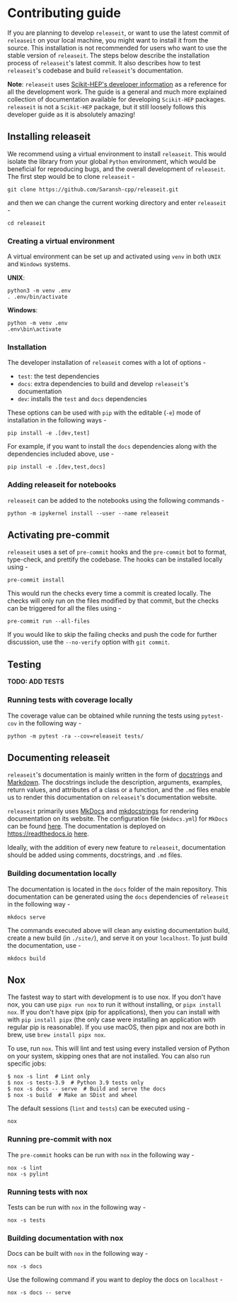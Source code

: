 # Contributing guide

If you are planning to develop `releaseit`, or want to use the latest commit of
`releaseit` on your local machine, you might want to install it from the source.
This installation is not recommended for users who want to use the stable
version of `releaseit`. The steps below describe the installation process of
`releaseit`'s latest commit. It also describes how to test `releaseit`'s
codebase and build `releaseit`'s documentation.

**Note**: `releaseit` uses
[Scikit-HEP's developer information](https://scikit-hep.org/developer) as a
reference for all the development work. The guide is a general and much more
explained collection of documentation available for developing `Scikit-HEP`
packages. `releaseit` is not a `Scikit-HEP` package, but it still loosely
follows this developer guide as it is absolutely amazing!

## Installing releaseit

We recommend using a virtual environment to install `releaseit`. This would
isolate the library from your global `Python` environment, which would be
beneficial for reproducing bugs, and the overall development of `releaseit`. The
first step would be to clone `releaseit` -

```
git clone https://github.com/Saransh-cpp/releaseit.git
```

and then we can change the current working directory and enter `releaseit` -

```
cd releaseit
```

### Creating a virtual environment

A virtual environment can be set up and activated using `venv` in both `UNIX`
and `Windows` systems.

**UNIX**:

```
python3 -m venv .env
. .env/bin/activate
```

**Windows**:

```
python -m venv .env
.env\bin\activate
```

### Installation

The developer installation of `releaseit` comes with a lot of options -

- `test`: the test dependencies
- `docs`: extra dependencies to build and develop `releaseit`'s documentation
- `dev`: installs the `test` and `docs` dependencies

These options can be used with `pip` with the editable (`-e`) mode of
installation in the following ways -

```
pip install -e .[dev,test]
```

For example, if you want to install the `docs` dependencies along with the
dependencies included above, use -

```
pip install -e .[dev,test,docs]
```

### Adding releaseit for notebooks

`releaseit` can be added to the notebooks using the following commands -

```
python -m ipykernel install --user --name releaseit
```

## Activating pre-commit

`releaseit` uses a set of `pre-commit` hooks and the `pre-commit` bot to format,
type-check, and prettify the codebase. The hooks can be installed locally
using -

```
pre-commit install
```

This would run the checks every time a commit is created locally. The checks
will only run on the files modified by that commit, but the checks can be
triggered for all the files using -

```
pre-commit run --all-files
```

If you would like to skip the failing checks and push the code for further
discussion, use the `--no-verify` option with `git commit`.

## Testing

**TODO: ADD TESTS**

### Running tests with coverage locally

The coverage value can be obtained while running the tests using `pytest-cov` in
the following way -

```
python -m pytest -ra --cov=releaseit tests/
```

## Documenting releaseit

`releaseit`'s documentation is mainly written in the form of
[docstrings](https://peps.python.org/pep-0257/) and
[Markdown](https://en.wikipedia.org/wiki/Markdown). The docstrings include the
description, arguments, examples, return values, and attributes of a class or a
function, and the `.md` files enable us to render this documentation on
`releaseit`'s documentation website.

`releaseit` primarily uses [MkDocs](https://www.mkdocs.org/) and
[mkdocstrings](https://mkdocstrings.github.io/) for rendering documentation on
its website. The configuration file (`mkdocs.yml`) for `MkDocs` can be found
[here](https://github.com/Saransh-cpp/releaseit/blob/main/mkdocs.yml). The
documentation is deployed on <https://readthedocs.io>
[here](https://releaseit.readthedocs.io/en/latest/).

Ideally, with the addition of every new feature to `releaseit`, documentation
should be added using comments, docstrings, and `.md` files.

### Building documentation locally

The documentation is located in the `docs` folder of the main repository. This
documentation can be generated using the `docs` dependencies of `releaseit` in
the following way -

```
mkdocs serve
```

The commands executed above will clean any existing documentation build, create
a new build (in `./site/`), and serve it on your `localhost`. To just build the
documentation, use -

```
mkdocs build
```

## Nox

The fastest way to start with development is to use nox. If you don't have nox,
you can use `pipx run nox` to run it without installing, or `pipx install nox`.
If you don't have pipx (pip for applications), then you can install with with
`pip install pipx` (the only case were installing an application with regular
pip is reasonable). If you use macOS, then pipx and nox are both in brew, use
`brew install pipx nox`.

To use, run `nox`. This will lint and test using every installed version of
Python on your system, skipping ones that are not installed. You can also run
specific jobs:

```console
$ nox -s lint  # Lint only
$ nox -s tests-3.9  # Python 3.9 tests only
$ nox -s docs -- serve  # Build and serve the docs
$ nox -s build  # Make an SDist and wheel
```

The default sessions (`lint` and `tests`) can be executed using -

```
nox
```

### Running pre-commit with nox

The `pre-commit` hooks can be run with `nox` in the following way -

```
nox -s lint
nox -s pylint
```

### Running tests with nox

Tests can be run with `nox` in the following way -

```
nox -s tests
```

### Building documentation with nox

Docs can be built with `nox` in the following way -

```
nox -s docs
```

Use the following command if you want to deploy the docs on `localhost` -

```
nox -s docs -- serve
```
